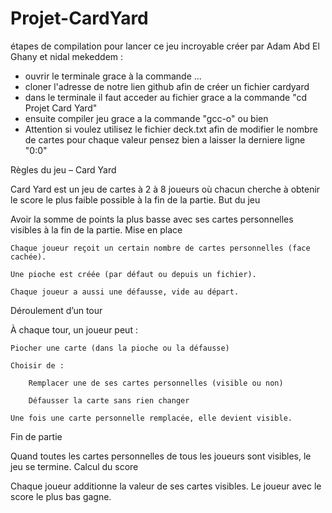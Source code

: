 # Projet-CardYard

étapes de compilation pour lancer ce jeu incroyable créer par Adam Abd El Ghany et nidal mekeddem :
- ouvrir le terminale grace à la commande ...
- cloner l'adresse de notre lien github afin de créer un fichier cardyard
- dans le terminale il faut acceder au fichier grace a la commande "cd Projet Card Yard"
- ensuite compiler jeu grace a la commande "gcc-o" ou bien 
- Attention si voulez utilisez le fichier deck.txt afin de modifier le nombre de cartes pour chaque valeur pensez bien a laisser la derniere ligne "0:0" 

Règles du jeu – Card Yard

Card Yard est un jeu de cartes à 2 à 8 joueurs où chacun cherche à obtenir le score le plus faible possible à la fin de la partie.
But du jeu

Avoir la somme de points la plus basse avec ses cartes personnelles visibles à la fin de la partie.
Mise en place

    Chaque joueur reçoit un certain nombre de cartes personnelles (face cachée).

    Une pioche est créée (par défaut ou depuis un fichier).

    Chaque joueur a aussi une défausse, vide au départ.

Déroulement d’un tour

À chaque tour, un joueur peut :

    Piocher une carte (dans la pioche ou la défausse)

    Choisir de :

        Remplacer une de ses cartes personnelles (visible ou non)

        Défausser la carte sans rien changer

    Une fois une carte personnelle remplacée, elle devient visible.

Fin de partie

Quand toutes les cartes personnelles de tous les joueurs sont visibles, le jeu se termine.
Calcul du score

Chaque joueur additionne la valeur de ses cartes visibles.
Le joueur avec le score le plus bas gagne.
